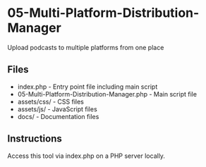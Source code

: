 # 05-Multi-Platform-Distribution-Manager

Upload podcasts to multiple platforms from one place

## Files

- index.php - Entry point file including main script  
- 05-Multi-Platform-Distribution-Manager.php - Main script file  
- assets/css/ - CSS files  
- assets/js/ - JavaScript files  
- docs/ - Documentation files  

## Instructions

Access this tool via index.php on a PHP server locally.

